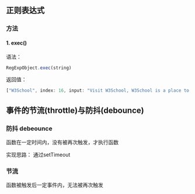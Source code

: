## 正则表达式

### 方法

#### 1. exec()

语法：

```js
RegExpObject.exec(string)
```

返回值：

```js
["W3School", index: 16, input: "Visit W3School, W3School is a place to study web technology.", groups: undefined]
```

## 事件的节流(throttle)与防抖(debounce)

### 防抖 debeounce

函数在一定时间内，没有被再次触发，才执行函数

实现思路： 通过setTimeout

### 节流

函数被触发后一定事件内，无法被再次触发
